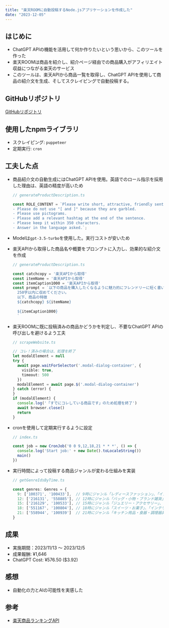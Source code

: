 ```yaml
---
title: "楽天ROOMに自動投稿するNode.jsアプリケーションを作成した"
date: "2023-12-05"
---
```


## はじめに

- ChatGPT APIの機能を活用して何か作りたいという思いから、このツールを作った
- 楽天ROOMは商品を紹介し、紹介ページ経由での商品購入がアフィリエイト収益につながる楽天のサービス
- このツールは、楽天APIから商品一覧を取得し、ChatGPT APIを使用して商品の紹介文を生成、そしてスクレイピングで自動投稿する。

## GitHubリポジトリ

[GitHubリポジトリ](https://github.com/tetsuyaohira/rakuten-room-auto-post)

## 使用したnpmライブラリ

- スクレイピング: `puppeteer`
- 定期実行: `cron`

## 工夫した点

- 商品紹介文の自動生成にはChatGPT APIを使用。英語でのロール指示を採用した理由は、英語の精度が高いため
    ```typescript
    // generateProductDescription.ts
    
    const ROLE_CONTENT = `Please write short, attractive, friendly sentences to post on Rakuten ROOM so that people will want to buy your products.
    - Please do not use "[ and ]" because they are garbled.
    - Please use pictograms.
    - Please add a relevant hashtag at the end of the sentence.
    - Please keep it within 350 characters.
    - Answer in the language asked.`;
    ```
  
- Modelは`gpt-3.5-turbo`を使用した。実行コストが安いため

- 楽天APIから取得した商品名や概要をプロンプトに入力し、効果的な紹介文を作成
    ```typescript
    // generateProductDescription.ts
    
    const catchcopy = '楽天APIから取得'
    const itemName = '楽天APIから取得'
    const itemCaption1000 = '楽天APIから取得'
    const prompt = `以下の商品を購入したくなるように魅力的にフレンドリーに短く書いてください。
      250字以内に収めてください。  
      以下、商品の特徴
      ${catchcopy} ${itemName}
      
      ${itemCaption1000}
      `
    ```

- 楽天ROOMに既に投稿済みの商品かどうかを判定し、不要なChatGPT APIの呼び出しを避けるよう工夫
  ```typescript
  // scrapeWebsite.ts
  
  // コレ！済みの場合は、処理を終了
  let modalElement = null
  try {
    await page.waitForSelector('.modal-dialog-container', {
      visible: true,
      timeout: 500
    })
    modalElement = await page.$('.modal-dialog-container')
  } catch (error) {
  }
  if (modalElement) {
    console.log('「すでにコレしている商品です」のため処理を終了')
    await browser.close()
    return
  }
  ```

- cronを使用して定期実行するように設定
  ```typescript
  // index.ts
  
  const job = new CronJob('0 0 9,12,18,21 * * *', () => {
    console.log('Start job:' + new Date().toLocaleString())
    main()
  })
  ```

- 実行時間によって投稿する商品ジャンルが変わる仕組みを実装
  ```typescript
  // getGenreIdsByTime.ts
  
  const genres: Genres = {
    9: ['100371', '100433'],  // 9時にジャンル「レディースファッション」、「インナー・下着・ナイトウェア」を投稿
    12: ['216131', '558885'], // 12時にジャンル「バッグ・小物・ブランド雑貨」、「靴」を投稿
    15: ['216129', '100533'], // 15時にジャンル「ジュエリー・アクセサリー」、「キッズ・ベビー・マタニティ」を投稿
    18: ['551167', '100804'], // 18時にジャンル「スイーツ・お菓子」、「インテリア・寝具・収納」を投稿
    21: ['558944', '100939']  // 21時にジャンル「キッチン用品・食器・調理器具」、「美容・コスメ・香水」を投稿
  }
  ```

## 成果

- 実施期間：2023/11/13 〜 2023/12/5
- 成果報酬: ¥1,646
- ChatGPT Cost: ¥576.50 ($3.92)

## 感想

- 自動化の力とAIの可能性を実感した

## 参考

- [楽天商品ランキングAPI](https://webservice.rakuten.co.jp/documentation/ichiba-item-ranking)